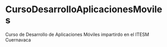 CursoDesarrolloAplicacionesMoviles
==================================

Curso de Desarrollo de Aplicaciones Móviles impartirdo en el ITESM Cuernavaca
